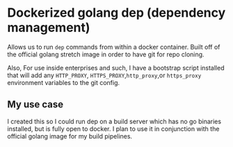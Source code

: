# Dockerized golang dep (dependency management)

Allows us to run `dep` commands from within a docker container. Built off of the official golang stretch image in order to have git for repo cloning.

Also, For use inside enterprises and such, I have a bootstrap script installed that will add any `HTTP_PROXY`, `HTTPS_PROXY`,`http_proxy`,or `https_proxy` environment variables to the git config.

## My use case

I created this so I could run dep on a build server which has no go binaries installed, but is fully open to docker. I plan to use it in conjunction with the official golang image for my build pipelines.